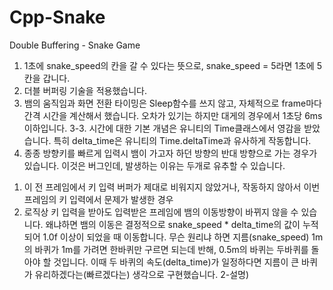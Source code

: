 # Cpp-Snake
Double Buffering - Snake Game

1. 1초에 snake_speed의 칸을 갈 수 있다는 뜻으로, snake_speed = 5라면 1초에 5칸을 갑니다.
2. 더블 버퍼링 기술을 적용했습니다.
3. 뱀의 움직임과 화면 전환 타이밍은 Sleep함수를 쓰지 않고, 자체적으로 frame마다 간격 시간을 계산해서 했습니다. 오차가 있기는 하지만 대게의 경우에서 1초당 6ms 이하입니다.
3-3. 시간에 대한 기본 개념은 유니티의 Time클래스에서 영감을 받았습니다. 특히 delta_time은 유니티의 Time.deltaTime과 유사하게 작동합니다.
4. 종종 방향키를 빠르게 입력시 뱀이 가고자 하던 방향의 반대 방향으로 가는 경우가 있습니다. 이것은 버그인데, 발생하는 이유는 두개로 유추할 수 있습니다.
  1) 이 전 프레임에서 키 입력 버퍼가 제대로 비워지지 않았거나, 작동하지 않아서 이번 프레임의 키 입력에서 문제가 발생한 경우
  2) 로직상 키 입력을 받아도 입력받은 프레임에 뱀의 이동방향이 바뀌지 않을 수 있습니다. 왜냐하면 뱀의 이동은 결정적으로 snake_speed * delta_time의 값이 누적되어 1.0f 이상이 되었을 때 이동합니다. 무슨 원리냐 하면 지름(snake_speed) 1m의 바퀴가 1m를 가려면 한바퀴만 구르면 되는데 반해, 0.5m의 바퀴는 두바퀴를 돌아야 할 것입니다. 이때 두 바퀴의 속도(delta_time)가 일정하다면 지름이 큰 바퀴가 유리하겠다는(빠르겠다는) 생각으로 구현했습니다.
  2-설명) 
